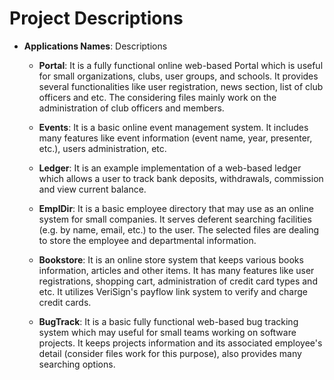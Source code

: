 # Project Descriptions

* **Applications Names**: Descriptions

   - **Portal**: It is a fully functional online web-based Portal which is useful for small organizations, clubs, user groups, and schools. It provides several functionalities like user registration, news section, list of club officers and etc. The considering files mainly work on the administration of club officers and members.

   - **Events**: It is a basic online event management system. It includes many features like event information (event name, year,  presenter, etc.), users administration, etc.

   - **Ledger**: It is an example implementation of a web-based ledger which allows a user to track bank deposits, withdrawals, commission and view current balance.

   - **EmplDir**: It is a basic employee directory that may use as an online system for small companies. It serves deferent searching facilities (e.g. by name, email, etc.) to the user. The selected files are dealing to store the employee and departmental information.

   - **Bookstore**: It is an online store system that keeps various books information, articles and other items. It has many features like user registrations, shopping cart, administration of credit card types and etc. It utilizes VeriSign's payflow link system to verify and charge credit cards.

   - **BugTrack**: It is a basic fully functional web-based bug tracking system which may useful for small teams working on software projects. It keeps projects information and its associated employee's detail (consider files work for this purpose), also provides many searching options.


